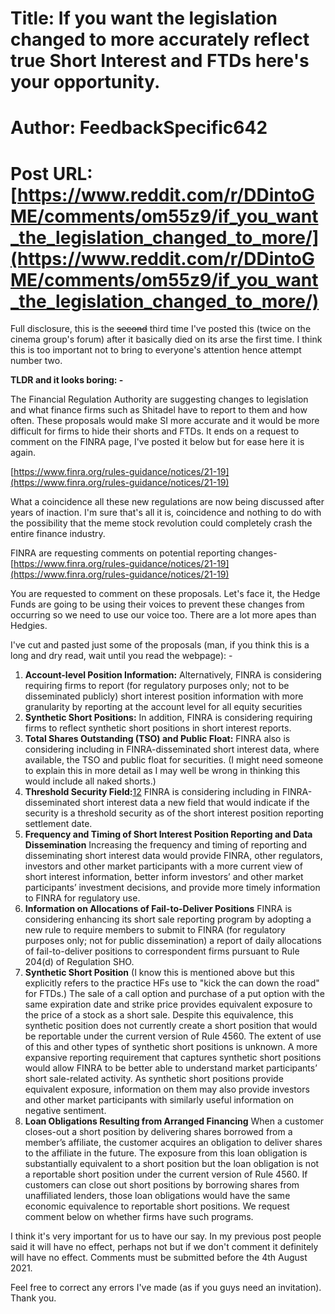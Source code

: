 # Title: If you want the legislation changed to more accurately reflect true Short Interest and FTDs here's your opportunity.
# Author: FeedbackSpecific642
# Post URL: [https://www.reddit.com/r/DDintoGME/comments/om55z9/if_you_want_the_legislation_changed_to_more/](https://www.reddit.com/r/DDintoGME/comments/om55z9/if_you_want_the_legislation_changed_to_more/)


 

Full  disclosure, this is the ~~second~~ third time I've posted this (twice on the cinema group's forum) after it basically  died on its arse the first time. I think this is too important not to  bring to everyone's attention hence attempt number two.

**TLDR and it looks boring: -**

The  Financial Regulation Authority are suggesting changes to legislation  and what finance firms such as Shitadel have to report to them and how  often. These proposals would make SI more accurate and it would be more  difficult for firms to hide their shorts and FTDs. It ends on a request  to comment on the FINRA page, I've posted it below but for ease here it  is again.

[https://www.finra.org/rules-guidance/notices/21-19](https://www.finra.org/rules-guidance/notices/21-19)

What  a coincidence all these new regulations are now being discussed after  years of inaction. I'm sure that's all it is, coincidence and nothing to  do with the possibility that the meme stock revolution could completely  crash the entire finance industry.

FINRA are requesting comments on potential reporting changes- [https://www.finra.org/rules-guidance/notices/21-19](https://www.finra.org/rules-guidance/notices/21-19)

You  are requested to comment on these proposals. Let's face it, the Hedge  Funds are going to be using their voices to prevent these changes from  occurring so we need to use our voice too. There are a lot more apes  than Hedgies.

I've cut and pasted  just some of the proposals (man, if you think this is a long and dry  read, wait until you read the webpage): -

1. **Account-level Position Information:**   Alternatively,  FINRA is considering requiring firms to report (for   regulatory purposes  only; not to be disseminated publicly) short   interest position  information with more granularity by reporting at the   account level for  all equity securities
2. **Synthetic Short Positions:** In addition, FINRA is considering requiring firms to reflect synthetic short positions in short interest reports.
3. **Total Shares Outstanding (TSO) and Public Float:**   FINRA  also is considering including in FINRA-disseminated short   interest data,  where available, the TSO and public float for   securities. (I might need someone to explain this in more detail as I   may well be wrong in thinking this would include all naked shorts.)
4. **Threshold Security Field:**[12](https://www.finra.org/rules-guidance/notices/21-19#_edn12) FINRA    is considering including in FINRA-disseminated short interest data a    new field that would indicate if the security is a threshold security  as   of the short interest position reporting settlement date.
5. **Frequency and Timing of Short Interest Position Reporting and Data Dissemination**    Increasing the frequency and timing of reporting and disseminating   short  interest data would provide FINRA, other regulators, investors   and  other market participants with a more current view of short   interest  information, better inform investors’ and other market   participants’  investment decisions, and provide more timely information   to FINRA for  regulatory use.
6. **Information on Allocations of Fail-to-Deliver Positions**     FINRA is considering enhancing its short sale reporting program by    adopting a new rule to require members to submit to FINRA (for    regulatory purposes only; not for public dissemination) a report of    daily allocations of fail-to-deliver positions to correspondent firms    pursuant to Rule 204(d) of Regulation SHO. 
7. **Synthetic Short Position**   (I know this is mentioned above but this explicitly refers to the   practice HFs use to "kick the can down the road" for FTDs.)                                                                  The sale of a call   option and purchase of a put option with the same  expiration date and   strike price provides equivalent exposure to the  price of a stock as a   short sale. Despite this equivalence, this  synthetic position does not   currently create a short position that would  be reportable under the   current version of Rule 4560. The extent of use  of this and other  types  of synthetic short positions is unknown.                                                                                                             A more expansive reporting requirement that captures synthetic  short   positions would allow FINRA to be better able to understand  market   participants’ short sale-related activity. As synthetic short  positions   provide equivalent exposure, information on them may also  provide   investors and other market participants with similarly useful    information on negative sentiment.
8. **Loan Obligations Resulting from Arranged Financing**   When a customer closes-out a short position by delivering shares    borrowed from a member’s affiliate, the customer acquires an obligation    to deliver shares to the affiliate in the future. The exposure from   this  loan obligation is substantially equivalent to a short position   but the  loan obligation is not a reportable short position under the   current  version of Rule 4560. If customers can close out short   positions by  borrowing shares from unaffiliated lenders, those loan   obligations would  have the same economic equivalence to reportable   short positions. We  request comment below on whether firms have such   programs.

I  think it's very important for us to have our say. In my previous post  people said it will have no effect, perhaps not but if we don't comment  it definitely will have no effect. Comments must be submitted before the  4th August 2021.

Feel free to correct any errors I've made (as if you guys need an invitation). Thank you.
